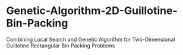 # Genetic-Algorithm-2D-Guillotine-Bin-Packing
Combining Local Search and Genetic Algorithm for Two-Dimensional Guillotine Rectangular Bin Packing Problems
